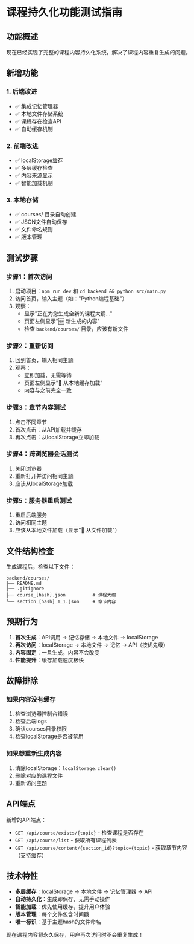 # 课程持久化功能测试指南

## 功能概述

现在已经实现了完整的课程内容持久化系统，解决了课程内容重复生成的问题。

## 新增功能

### 1. 后端改进
- ✅ 集成记忆管理器
- ✅ 本地文件存储系统
- ✅ 课程存在检查API
- ✅ 自动缓存机制

### 2. 前端改进
- ✅ localStorage缓存
- ✅ 多层缓存检查
- ✅ 内容来源显示
- ✅ 智能加载机制

### 3. 本地存储
- ✅ courses/ 目录自动创建
- ✅ JSON文件自动保存
- ✅ 文件命名规则
- ✅ 版本管理

## 测试步骤

### 步骤1：首次访问
1. 启动项目：`npm run dev` 和 `cd backend && python src/main.py`
2. 访问首页，输入主题（如："Python编程基础"）
3. 观察：
   - 显示"正在为您生成全新的课程大纲..."
   - 页面左侧显示"🆕 新生成的内容"
   - 检查 `backend/courses/` 目录，应该有新文件

### 步骤2：重新访问
1. 回到首页，输入相同主题
2. 观察：
   - 立即加载，无需等待
   - 页面左侧显示"📱 从本地缓存加载"
   - 内容与之前完全一致

### 步骤3：章节内容测试
1. 点击不同章节
2. 首次点击：从API加载并缓存
3. 再次点击：从localStorage立即加载

### 步骤4：跨浏览器会话测试
1. 关闭浏览器
2. 重新打开并访问相同主题
3. 应该从localStorage加载

### 步骤5：服务器重启测试
1. 重启后端服务
2. 访问相同主题
3. 应该从本地文件加载（显示"📄 从文件加载"）

## 文件结构检查

生成课程后，检查以下文件：

```
backend/courses/
├── README.md
├── .gitignore
├── course_[hash].json          # 课程大纲
└── section_[hash]_1_1.json     # 章节内容
```

## 预期行为

1. **首次生成**：API调用 → 记忆存储 → 本地文件 → localStorage
2. **再次访问**：localStorage → 本地文件 → 记忆 → API（按优先级）
3. **内容固定**：一旦生成，内容不会改变
4. **性能提升**：缓存加载速度极快

## 故障排除

### 如果内容没有缓存
1. 检查浏览器控制台错误
2. 检查后端logs
3. 确认courses目录权限
4. 检查localStorage是否被禁用

### 如果想重新生成内容
1. 清除localStorage：`localStorage.clear()`
2. 删除对应的课程文件
3. 重新访问主题

## API端点

新增的API端点：
- `GET /api/course/exists/{topic}` - 检查课程是否存在
- `GET /api/course/list` - 获取所有课程列表
- `GET /api/course/content/{section_id}?topic={topic}` - 获取章节内容（支持缓存）

## 技术特性

- **多层缓存**：localStorage → 本地文件 → 记忆管理器 → API
- **自动持久化**：生成即保存，无需手动操作
- **智能加载**：优先使用缓存，提升用户体验
- **版本管理**：每个文件包含时间戳
- **唯一标识**：基于主题hash的文件命名

现在课程内容将永久保存，用户再次访问时不会重复生成！ 